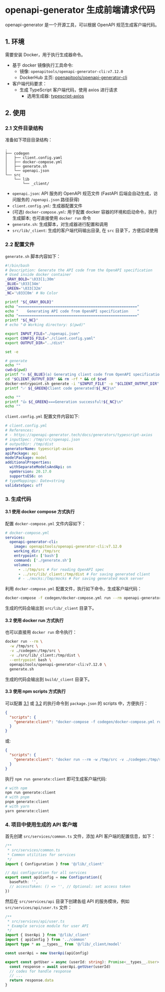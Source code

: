 # openapi-generator 生成前端请求代码

openapi-generator 是一个开源工具，可以根据 OpenAPI 规范生成客户端代码。

## 1. 环境

需要安装 Docker，用于执行生成器命令。

* 基于 docker 镜像执行工具命令:
  * 镜像: `openapitools/openapi-generator-cli:v7.12.0`
  * DockerHub 主页: [openapitools/openapi-generator-cli](https://hub.docker.com/r/openapitools/openapi-generator-cli)
* 客户端代码要求：
  * 生成 TypeScript 客户端代码，使用 axios 进行请求
    * 选用生成器: [typescript-axios](https://openapi-generator.tech/docs/generators/typescript-axios)

## 2. 使用

### 2.1 文件目录结构

准备如下项目目录结构：

```text
.
├── codegen
│   ├── client.config.yaml
│   ├── docker-compose.yml
│   ├── generate.sh
│   └── openapi.json
└── src
    └── lib
        └── _client/
```

* `openapi.json`: API 服务的 OpenAPI 规范文件 (FastAPI 后端会自动生成，访问服务的 `/openapi.json` 路径获得)
* `client.config.yml`: 生成器配置文件
* (可选) `docker-compose.yml`: 用于配置 docker 容器的环境和启动命令，执行生成脚本; 也可直接使用 `docker run` 命令
* `generate.sh`: 生成脚本，对生成器进行配置和调用
* `src/lib/_client`: 生成的客户端代码输出目录, 在 `src` 目录下，方便后续使用

### 2.2 配置文件

`generate.sh` 脚本内容如下：

```bash
#!/bin/bash
# Description: Generate the API code from the OpenAPI specification
# Used inside docker container
_GRAY_BOLD='\033[1;30m'
_BLUE='\033[34m'
_GREEN='\033[32m'
_NC='\033[0m' # No Color

printf "${_GRAY_BOLD}"
echo "======================================================"
echo "    Generating API code from OpenAPI specification    "
echo "======================================================"
printf "${_NC}"
# echo "⚙️ Working directory: $(pwd)"

export INPUT_FILE="./openapi.json"
export CONFIG_FILE="./client.config.yaml"
export OUTPUT_DIR="../dist"

set -e

# generate
echo ""
cwd=$(pwd)
printf "🔥 ${_BLUE}(a) Generating client code from OpenAPI specification ...${_NC}\n"
cd "$CLIENT_OUTPUT_DIR" && rm -rf * && cd $cwd
docker-entrypoint.sh generate -i "$INPUT_FILE" -o "$CLIENT_OUTPUT_DIR" -c "$CONFIG_FILE"
printf "✅ ${_GREEN}Client code generated!${_NC}\n"

echo ""
printf "👍️ ${_GREEN}===Generation successful!${_NC}\n"
echo ""
```

`client.config.yml` 配置文件内容如下:

```yaml
# client.config.yml
# References:
# - https://openapi-generator.tech/docs/generators/typescript-axios
# inputSpec: /tmp/src/openapi.json
# outputDir: /tmp/dist
generatorName: typescript-axios
apiPackage: api
modelPackage: model
additionalProperties:
  withSeparateModelsAndApi: on
  npmVersion: 20.17.0
  supportsES6: on
# typeMappings: Date=string
validateSpec: off
```

### 3. 生成代码

#### 3.1 使用 docker compose 方式执行

配置 `docker-compose.yml` 文件内容如下：

```yaml
# docker-compose.yml
services:
  openapi-generator-cli:
    image: openapitools/openapi-generator-cli:v7.12.0
    working_dir: /tmp/src
    entrypoint: ['bash']
    command: ['./generate.sh']
    volumes:
      - .:/tmp/src # For reading OpenAPI spec
      - ../src/lib/_client:/tmp/dist # For saving generated client
      # - ./mocks:/tmp/mocks # For saving generated mock server
```

利用 `docker-compose.yml` 配置文件，执行如下命令，生成客户端代码：

```bash
docker-compose -f codegen/docker-compose.yml run --rm openapi-generator-cli
```

生成的代码会输出到 `src/lib/_client` 目录下。

#### 3.2 使用 docker run 方式执行

也可以直接用 `docker run` 命令执行：

```bash
docker run --rm \
  -w /tmp/src \
  -v ./codegen:/tmp/src \
  -v ./src/lib/_client:/tmp/dist \
  --entrypoint bash \
  openapitools/openapi-generator-cli:v7.12.0 \
  generate.sh
```

生成的代码会输出到 `build/_client` 目录下。

#### 3.3 使用 npm scripts 方式执行

可以配置 [3.1](#31-使用-docker-compose-方式执行) 或 [3.2](#32-使用-docker-run-方式执行) 的执行命令到 `package.json` 的 scripts 中，方便执行：

```json
{
  "scripts": {
    "generate:client": "docker-compose -f codegen/docker-compose.yml run --rm openapi-generator-cli"
  }
}
```

或:

```json
{
  "scripts": {
    "generate:client": "docker run --rm -w /tmp/src -v ./codegen:/tmp/src -v ./src/lib/_client:/tmp/dist --entrypoint=bash openapitools/openapi-generator-cli:v7.12.0 generate.sh"
  }
}
```

执行 `npm run generate:client` 即可生成客户端代码:

```bash
# with npm
npm run generate:client
# with pnpm
pnpm generate:client
# with yarn
yarn generate:client
```

### 4. 项目中使用生成的 API 客户端

首先创建 `src/services/common.ts` 文件，添加 API 客户端的配置信息，如下：

```typescript
/**
 * src/services/common.ts
 * Common utilities for services
 */
import { Configuration } from '@/lib/_client'

// Api configuration for all services
export const apiConfig = new Configuration({
  basePath: '',
  // accessToken: () => '', // Optional: set access token
})
```

然后在 `src/services/api` 目录下创建各组 API 的服务模块，例如 `src/services/api/user.ts` 文件：

```typescript
/**
 * src/services/api/user.ts
 * Example service module for user API
 */
import { UserApi } from '@/lib/_client'
import { apiConfig } from '../common'
import type * as __types__ from '@/lib/_client/model'

const userApi = new UserApi(apiConfig)

export const getUser = async (userId: string): Promise<__types__.User> => {
  const response = await userApi.getUser(userId)
  // codes for handle response
  // ...
  return response.data
}
```
